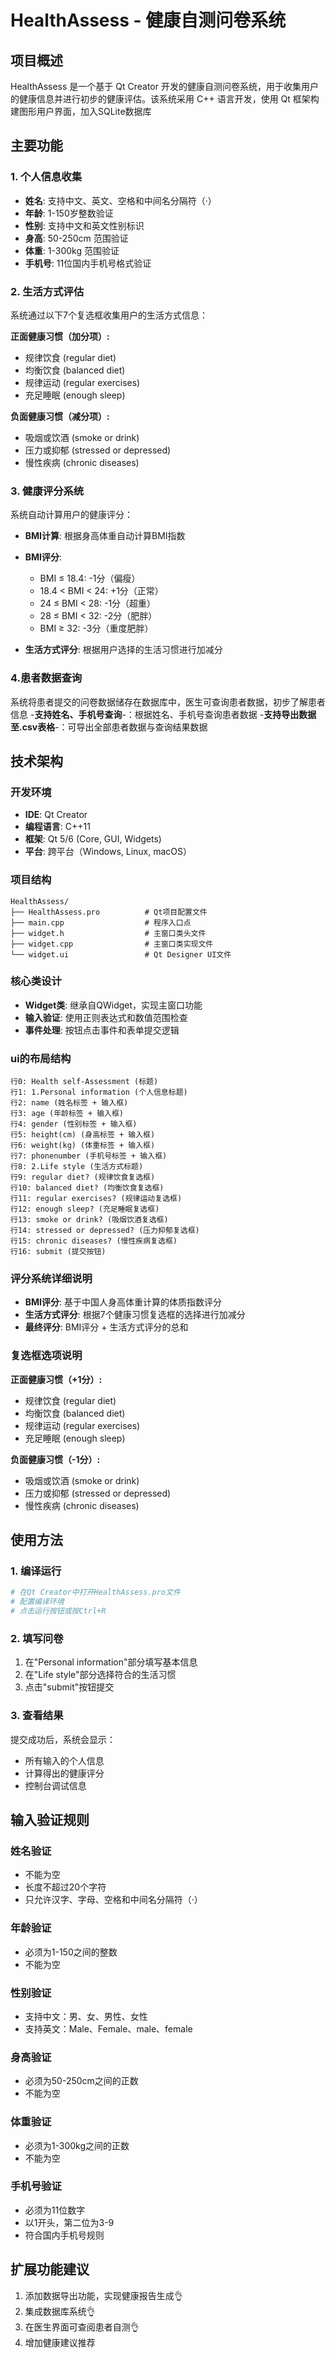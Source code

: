 # HealthAssess - 健康自测问卷系统

## 项目概述

HealthAssess 是一个基于 Qt Creator 开发的健康自测问卷系统，用于收集用户的健康信息并进行初步的健康评估。该系统采用 C++ 语言开发，使用 Qt 框架构建图形用户界面，加入SQLite数据库

## 主要功能

### 1. 个人信息收集
- **姓名**: 支持中文、英文、空格和中间名分隔符（·）
- **年龄**: 1-150岁整数验证
- **性别**: 支持中文和英文性别标识
- **身高**: 50-250cm 范围验证
- **体重**: 1-300kg 范围验证
- **手机号**: 11位国内手机号格式验证

### 2. 生活方式评估
系统通过以下7个复选框收集用户的生活方式信息：

**正面健康习惯（加分项）:**
- 规律饮食 (regular diet)
- 均衡饮食 (balanced diet)  
- 规律运动 (regular exercises)
- 充足睡眠 (enough sleep)

**负面健康习惯（减分项）:**
- 吸烟或饮酒 (smoke or drink)
- 压力或抑郁 (stressed or depressed)
- 慢性疾病 (chronic diseases)

### 3. 健康评分系统
系统自动计算用户的健康评分：

- **BMI计算**: 根据身高体重自动计算BMI指数
- **BMI评分**: 
  - BMI ≤ 18.4: -1分（偏瘦）
  - 18.4 < BMI < 24: +1分（正常）
  - 24 ≤ BMI < 28: -1分（超重）
  - 28 ≤ BMI < 32: -2分（肥胖）
  - BMI ≥ 32: -3分（重度肥胖）

- **生活方式评分**: 根据用户选择的生活习惯进行加减分

### 4.患者数据查询
系统将患者提交的问卷数据储存在数据库中，医生可查询患者数据，初步了解患者信息
-**支持姓名、手机号查询**-：根据姓名、手机号查询患者数据
-**支持导出数据至.csv表格**-：可导出全部患者数据与查询结果数据


## 技术架构

### 开发环境
- **IDE**: Qt Creator
- **编程语言**: C++11
- **框架**: Qt 5/6 (Core, GUI, Widgets)
- **平台**: 跨平台（Windows, Linux, macOS）

### 项目结构
```
HealthAssess/
├── HealthAssess.pro          # Qt项目配置文件
├── main.cpp                  # 程序入口点
├── widget.h                  # 主窗口类头文件
├── widget.cpp                # 主窗口类实现文件
└── widget.ui                 # Qt Designer UI文件
```

### 核心类设计
- **Widget类**: 继承自QWidget，实现主窗口功能
- **输入验证**: 使用正则表达式和数值范围检查
- **事件处理**: 按钮点击事件和表单提交逻辑

### ui的布局结构
```
行0: Health self-Assessment (标题)
行1: 1.Personal information (个人信息标题)
行2: name (姓名标签 + 输入框)
行3: age (年龄标签 + 输入框)
行4: gender (性别标签 + 输入框)
行5: height(cm) (身高标签 + 输入框)
行6: weight(kg) (体重标签 + 输入框)
行7: phonenumber (手机号标签 + 输入框)
行8: 2.Life style (生活方式标题)
行9: regular diet? (规律饮食复选框)
行10: balanced diet? (均衡饮食复选框)
行11: regular exercises? (规律运动复选框)
行12: enough sleep? (充足睡眠复选框)
行13: smoke or drink? (吸烟饮酒复选框)
行14: stressed or depressed? (压力抑郁复选框)
行15: chronic diseases? (慢性疾病复选框)
行16: submit (提交按钮)
```

### 评分系统详细说明
- **BMI评分**: 基于中国人身高体重计算的体质指数评分
- **生活方式评分**: 根据7个健康习惯复选框的选择进行加减分
- **最终评分**: BMI评分 + 生活方式评分的总和

### 复选框选项说明
**正面健康习惯（+1分）:**
- 规律饮食 (regular diet)
- 均衡饮食 (balanced diet)
- 规律运动 (regular exercises)
- 充足睡眠 (enough sleep)

**负面健康习惯（-1分）:**
- 吸烟或饮酒 (smoke or drink)
- 压力或抑郁 (stressed or depressed)
- 慢性疾病 (chronic diseases)


## 使用方法

### 1. 编译运行
```bash
# 在Qt Creator中打开HealthAssess.pro文件
# 配置编译环境
# 点击运行按钮或按Ctrl+R
```

### 2. 填写问卷
1. 在"Personal information"部分填写基本信息
2. 在"Life style"部分选择符合的生活习惯
3. 点击"submit"按钮提交

### 3. 查看结果
提交成功后，系统会显示：
- 所有输入的个人信息
- 计算得出的健康评分
- 控制台调试信息

## 输入验证规则

### 姓名验证
- 不能为空
- 长度不超过20个字符
- 只允许汉字、字母、空格和中间名分隔符（·）

### 年龄验证
- 必须为1-150之间的整数
- 不能为空

### 性别验证
- 支持中文：男、女、男性、女性
- 支持英文：Male、Female、male、female

### 身高验证
- 必须为50-250cm之间的正数
- 不能为空

### 体重验证
- 必须为1-300kg之间的正数
- 不能为空

### 手机号验证
- 必须为11位数字
- 以1开头，第二位为3-9
- 符合国内手机号规则

## 扩展功能建议

1. 添加数据导出功能，实现健康报告生成👌
2. 集成数据库系统👌	
3. 在医生界面可查阅患者自测👌
4. 增加健康建议推荐





